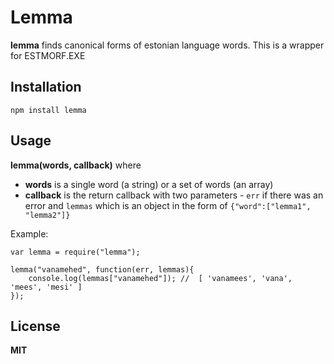 # Lemma

**lemma** finds canonical forms of estonian language words. This is a wrapper for ESTMORF.EXE

## Installation

    npm install lemma

## Usage

**lemma(words, callback)** where

  * **words** is a single word (a string) or a set of words (an array)
  * **callback** is the return callback with two parameters - `err` if there was an error and `lemmas` which is an object in the form of `{"word":["lemma1", "lemma2"]}`

Example:

    var lemma = require("lemma");

    lemma("vanamehed", function(err, lemmas){
        console.log(lemmas["vanamehed"]); //  [ 'vanamees', 'vana', 'mees', 'mesi' ]
    });

## License

**MIT**